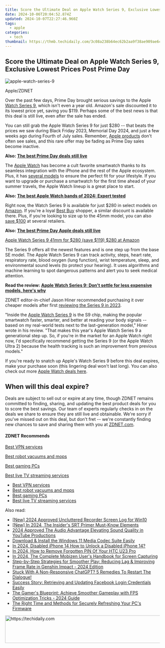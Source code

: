 ```yaml
---
title: Score the Ultimate Deal on Apple Watch Series 9, Exclusive Lowest Prices Post Prime Day
date: 2024-10-06T20:04:52.874Z
updated: 2024-10-07T22:27:46.960Z
tags:
  - apple
categories:
  - tech
thumbnail: https://thmb.techidaily.com/3c08a238b64ec62b2aa9f38ae909ae6c80252893c9fb975f46ca921fe1059ab2.jpg
---
```


## Score the Ultimate Deal on Apple Watch Series 9, Exclusive Lowest Prices Post Prime Day

![apple-watch-series-9](https://www.zdnet.com/a/img/resize/488cdb1197f6309b0d5f751f1e2500cbd5c1f794/2024/07/12/6efed0cd-7129-4923-8f81-018d069a184e/screenshot-2024-07-12-at-11-23-50-am-removebg-preview.png?auto=webp&width=1280)

Apple/ZDNET

Over the past few days, Prime Day brought serious savings to the Apple [Watch Series 9](https://buy.geni.us/Proxy.ashx?TSID=368250&GR%5FURL=https%3A%2F%2Fwww.amazon.com%2Fdp%2FB0CSV9Y331%3Ftag%3Dzd-buy-button-20%26ascsubtag%3D%5F%5FCOM%5FCLICK%5FID%5F%5F%7C8b318a87-a5bf-44f1-a26d-f5d6146f7093%7Cdtp&dtb=1), which isn't even a year old. Amazon's sale discounted it to its lowest price yet, saving you $119\. Perhaps some of the best news is that this deal is still live, even after the sale has ended.

You can still grab the Apple Watch Series 9 for just $280 -- that beats the prices we saw during Black Friday 2023, Memorial Day 2024, and just a few weeks ago during Fourth of July sales. Remember, [Apple products](https://www.zdnet.com/article/best-amazon-prime-day-apple-deals-2024-07-17/) don't often see sales, and this rare offer may be fading as Prime Day sales become inactive.

**Also:** [**The best Prime Day deals still live**](https://www.zdnet.com/article/best-amazon-prime-day-deals-live-2024-07-17/)

The [Apple Watch](https://www.zdnet.com/article/best-apple-watch/) has become a cult favorite smartwatch thanks to its seamless integration with the iPhone and the rest of the Apple ecosystem. Plus, it has [several models](https://www.zdnet.com/article/best-apple-watch/) to ensure the perfect fit for your lifestyle. If you want to upgrade or purchase a smartwatch for the first time ahead of your summer travels, the Apple Watch lineup is a great place to start.

**Also:** [**The best Apple Watch bands of 2024: Expert tested**](https://www.zdnet.com/article/best-apple-watch-band/) 

Right now, the Watch Series 9 is available for just $280 in select models on [Amazon](https://buy.geni.us/Proxy.ashx?TSID=368250&GR%5FURL=https%3A%2F%2Fwww.amazon.com%2Fdp%2FB0CSVB8BP1%3Ftag%3Dzd-buy-button-20%26ascsubtag%3D%5F%5FCOM%5FCLICK%5FID%5F%5F%7C8b318a87-a5bf-44f1-a26d-f5d6146f7093%7Cdtp&dtb=1). If you're a loyal [Best Buy](https://shop-links.co/link/?url=https%3A%2F%2Fwww.bestbuy.com%2Fsite%2Fapple-watch-series9-gps-41mm-aluminum-case-with-light-pink-sport-band-small-medium-pink%2F6574332.p%3F&publisher_slug=itechdaily19598&exclusive=1) shopper, a similar discount is available there. Plus, if you're looking to size up to the 45mm model, you can also [save $100](https://shop-links.co/link/?url=https%3A%2F%2Fwww.bestbuy.com%2Fsite%2Fapple-watch-series9-gps-45mm-aluminum-case-with-starlight-sport-band-small-medium-starlight%2F6574335.p%3F&publisher_slug=itechdaily19598&exclusive=1) at several retailers.

**Also:** [**The best Prime Day Apple deals still live**](https://www.zdnet.com/article/best-amazon-prime-day-apple-deals-2024-07-16/)

[Apple Watch Series 9 41mm for $280 (save $119) $280 at Amazon](https://buy.geni.us/Proxy.ashx?TSID=368250&GR%5FURL=https%3A%2F%2Fwww.amazon.com%2Fdp%2FB0CSV9Y331%3Ftag%3Dzd-buy-button-20%26ascsubtag%3D%5F%5FCOM%5FCLICK%5FID%5F%5F%7C8b318a87-a5bf-44f1-a26d-f5d6146f7093%7Cdtp&dtb=1)

The Series 9 offers all the newest features and is one step up from the base SE model. The Apple Watch Series 9 can track activity, steps, heart rate, respiratory rate, blood oxygen (lung function), wrist temperature, sleep, and environmental sound levels (to protect your hearing). It uses algorithms and machine learning to spot dangerous patterns and alert you to seek medical attention.

**Read the review:** [**Apple Watch Series 9: Don't settle for less expensive models, here's why**](https://www.zdnet.com/article/apple-watch-series-9-review/)

ZDNET editor-in-chief Jason Hiner recommended purchasing it over cheaper models after first [reviewing the Series 9 in 2023](https://www.zdnet.com/article/apple-watch-series-9-review/). 

"Inside the [Apple Watch Series 9](https://buy.geni.us/Proxy.ashx?TSID=368250&GR%5FURL=https%3A%2F%2Fwww.amazon.com%2Fdp%2FB0CSV9Y331%3Ftag%3Dzd-buy-button-20%26ascsubtag%3D%5F%5FCOM%5FCLICK%5FID%5F%5F%7C8b318a87-a5bf-44f1-a26d-f5d6146f7093%7Cdtp&dtb=1) is the S9 chip, making the popular smartwatch faster, smarter, and better at reading your body signals -- based on my real-world tests next to the last-generation model," Hiner wrote in his review. "That makes this year's Apple Watch Series 9 a generational step up. So, if you're in the market for an Apple Watch right now, I'd specifically recommend getting the Series 9 (or the Apple Watch Ultra 2) because the health tracking is such an improvement from previous models."

If you're ready to snatch up Apple's Watch Series 9 before this deal expires, make your purchase soon (this lingering deal won't last long). You can also check out more [Apple Watch deals here](https://www.zdnet.com/article/best-apple-watch-deals-july-2024/).

## When will this deal expire?

Deals are subject to sell out or expire at any time, though ZDNET remains committed to finding, sharing, and updating the best product deals for you to score the best savings. Our team of experts regularly checks in on the deals we share to ensure they are still live and obtainable. We're sorry if you've missed out on this deal, but don't fret -- we're constantly finding new chances to save and sharing them with you at [ZDNET.com](https://www.zdnet.com/). 

#### **ZDNET** Recommends

[Best VPN services](https://www.zdnet.com/article/best-vpn/ "Best VPN services")

[Best robot vacuums and mops](https://www.zdnet.com/article/best-robot-vacuum-mop/ "Best robot vacuums and mops")

[Best gaming PCs](https://www.zdnet.com/article/best-gaming-pc/ "Best gaming PCs")

[Best live TV streaming services](https://www.zdnet.com/article/best-live-tv-streaming-service/ "Best live TV streaming services")

* [Best VPN services](https://www.zdnet.com/article/best-vpn/ "Best VPN services")
* [Best robot vacuums and mops](https://www.zdnet.com/article/best-robot-vacuum-mop/ "Best robot vacuums and mops")
* [Best gaming PCs](https://www.zdnet.com/article/best-gaming-pc/ "Best gaming PCs")
* [Best live TV streaming services](https://www.zdnet.com/article/best-live-tv-streaming-service/ "Best live TV streaming services")

<ins class="adsbygoogle"
     style="display:block"
     data-ad-format="autorelaxed"
     data-ad-client="ca-pub-7571918770474297"
     data-ad-slot="1223367746"></ins>

<ins class="adsbygoogle"
     style="display:block"
     data-ad-client="ca-pub-7571918770474297"
     data-ad-slot="8358498916"
     data-ad-format="auto"
     data-full-width-responsive="true"></ins>

<span class="atpl-alsoreadstyle">Also read:</span>
<div><ul>
<li><a href="https://screen-sharing-recording.techidaily.com/new-2024-approved-uncluttered-recorder-screen-log-for-win10/"><u>[New] 2024 Approved Uncluttered Recorder Screen Log for Win10</u></a></li>
<li><a href="https://fox-info.techidaily.com/new-in-2024-the-insiders-srt-primer-must-know-elements/"><u>[New] In 2024, The Insider's SRT Primer Must-Know Elements</u></a></li>
<li><a href="https://youtube-stream.techidaily.com/2024-approved-the-audio-advantage-elevating-sound-quality-in-youtube-productions/"><u>2024 Approved The Audio Advantage Elevating Sound Quality in YouTube Productions</u></a></li>
<li><a href="https://tech-revival.techidaily.com/download-and-install-the-windows-11-media-codec-suite-easily/"><u>Download & Install the Windows 11 Media Codec Suite Easily</u></a></li>
<li><a href="https://ios-unlock.techidaily.com/in-2024-disabled-iphone-14-how-to-unlock-a-disabled-iphone-14-by-drfone-ios/"><u>In 2024, Disabled iPhone 14 How to Unlock a Disabled iPhone 14?</u></a></li>
<li><a href="https://android-unlock.techidaily.com/in-2024-how-to-remove-forgotten-pin-of-your-htc-u23-pro-by-drfone-android/"><u>In 2024, How to Remove Forgotten PIN Of Your HTC U23 Pro</u></a></li>
<li><a href="https://screen-sharing-recording.techidaily.com/in-2024-the-complete-mobizen-users-handbook-for-screen-capturing/"><u>In 2024, The Complete Mobizen User's Handbook for Screen Capturing</u></a></li>
<li><a href="https://technical-tips.techidaily.com/step-by-step-strategies-for-smoother-play-reducing-lag-and-improving-frame-rate-in-genshin-impact-2024-edition/"><u>Step-by-Step Strategies for Smoother Play: Reducing Lag & Improving Frame Rate in Genshin Impact - 2024 Edition</u></a></li>
<li><a href="https://technical-tips.techidaily.com/stuck-with-a-non-responsive-chatgpt-5-remedies-to-restart-the-dialogue/"><u>Stuck With A Non-Responsive ChatGPT? 5 Remedies To Restart The Dialogue!</u></a></li>
<li><a href="https://technical-tips.techidaily.com/success-story-retrieving-and-updating-facebook-login-credentials-easily/"><u>Success Story: Retrieving and Updating Facebook Login Credentials Easily</u></a></li>
<li><a href="https://technical-tips.techidaily.com/the-gamers-blueprint-achieve-smoother-gameplay-with-fps-optimization-tricks-2024-guide/"><u>The Gamer's Blueprint: Achieve Smoother Gameplay with FPS Optimization Tricks - 2024 Guide</u></a></li>
<li><a href="https://technical-tips.techidaily.com/the-right-time-and-methods-for-securely-refreshing-your-pcs-firmware/"><u>The Right Time and Methods for Securely Refreshing Your PC's Firmware</u></a></li>
</ul></div>

<!-- affiliate ads begin -->
<a href="https://aligracehair.sjv.io/c/5597632/2012406/19272" target="_top" id="2012406">
  <img src="//a.impactradius-go.com/display-ad/19272-2012406" border="0" alt="https://techidaily.com" width="728" height="90"/>
</a>
<img height="0" width="0" src="https://aligracehair.sjv.io/i/5597632/2012406/19272" style="position:absolute;visibility:hidden;" border="0" />
<!-- affiliate ads end -->

